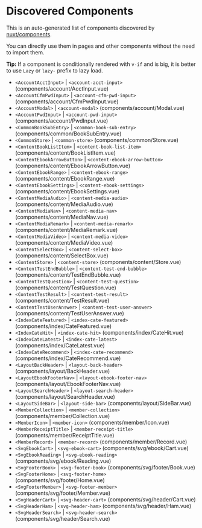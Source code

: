 # Discovered Components

This is an auto-generated list of components discovered by [nuxt/components](https://github.com/nuxt/components).

You can directly use them in pages and other components without the need to import them.

**Tip:** If a component is conditionally rendered with `v-if` and is big, it is better to use `Lazy` or `lazy-` prefix to lazy load.

- `<AccountAcctInput>` | `<account-acct-input>` (components/account/AcctInput.vue)
- `<AccountCfmPwdInput>` | `<account-cfm-pwd-input>` (components/account/CfmPwdInput.vue)
- `<AccountModal>` | `<account-modal>` (components/account/Modal.vue)
- `<AccountPwdInput>` | `<account-pwd-input>` (components/account/PwdInput.vue)
- `<CommonBookSubEntry>` | `<common-book-sub-entry>` (components/common/BookSubEntry.vue)
- `<CommonStore>` | `<common-store>` (components/common/Store.vue)
- `<ContentBookListItem>` | `<content-book-list-item>` (components/content/BookListItem.vue)
- `<ContentEbookArrowButton>` | `<content-ebook-arrow-button>` (components/content/EbookArrowButton.vue)
- `<ContentEbookRange>` | `<content-ebook-range>` (components/content/EbookRange.vue)
- `<ContentEbookSettings>` | `<content-ebook-settings>` (components/content/EbookSettings.vue)
- `<ContentMediaAudio>` | `<content-media-audio>` (components/content/MediaAudio.vue)
- `<ContentMediaNav>` | `<content-media-nav>` (components/content/MediaNav.vue)
- `<ContentMediaRemark>` | `<content-media-remark>` (components/content/MediaRemark.vue)
- `<ContentMediaVideo>` | `<content-media-video>` (components/content/MediaVideo.vue)
- `<ContentSelectBox>` | `<content-select-box>` (components/content/SelectBox.vue)
- `<ContentStore>` | `<content-store>` (components/content/Store.vue)
- `<ContentTestEndBubble>` | `<content-test-end-bubble>` (components/content/TestEndBubble.vue)
- `<ContentTestQuestion>` | `<content-test-question>` (components/content/TestQuestion.vue)
- `<ContentTestResult>` | `<content-test-result>` (components/content/TestResult.vue)
- `<ContentTestUserAnswer>` | `<content-test-user-answer>` (components/content/TestUserAnswer.vue)
- `<IndexCateFeatured>` | `<index-cate-featured>` (components/index/CateFeatured.vue)
- `<IndexCateHit>` | `<index-cate-hit>` (components/index/CateHit.vue)
- `<IndexCateLatest>` | `<index-cate-latest>` (components/index/CateLatest.vue)
- `<IndexCateRecommend>` | `<index-cate-recommend>` (components/index/CateRecommend.vue)
- `<LayoutBackHeader>` | `<layout-back-header>` (components/layout/BackHeader.vue)
- `<LayoutEbookFooterNav>` | `<layout-ebook-footer-nav>` (components/layout/EbookFooterNav.vue)
- `<LayoutSearchHeader>` | `<layout-search-header>` (components/layout/SearchHeader.vue)
- `<LayoutSideBar>` | `<layout-side-bar>` (components/layout/SideBar.vue)
- `<MemberCollection>` | `<member-collection>` (components/member/Collection.vue)
- `<MemberIcon>` | `<member-icon>` (components/member/Icon.vue)
- `<MemberReceiptTitle>` | `<member-receipt-title>` (components/member/ReceiptTitle.vue)
- `<MemberRecord>` | `<member-record>` (components/member/Record.vue)
- `<SvgEbookCart>` | `<svg-ebook-cart>` (components/svg/ebook/Cart.vue)
- `<SvgEbookReading>` | `<svg-ebook-reading>` (components/svg/ebook/Reading.vue)
- `<SvgFooterBook>` | `<svg-footer-book>` (components/svg/footer/Book.vue)
- `<SvgFooterHome>` | `<svg-footer-home>` (components/svg/footer/Home.vue)
- `<SvgFooterMember>` | `<svg-footer-member>` (components/svg/footer/Member.vue)
- `<SvgHeaderCart>` | `<svg-header-cart>` (components/svg/header/Cart.vue)
- `<SvgHeaderHam>` | `<svg-header-ham>` (components/svg/header/Ham.vue)
- `<SvgHeaderSearch>` | `<svg-header-search>` (components/svg/header/Search.vue)
